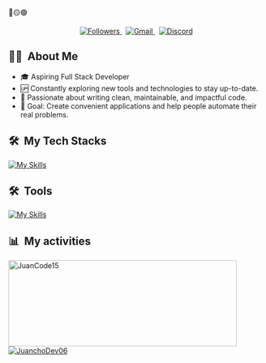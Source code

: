 <div>
🔴🟡🟢
</div>


<p align="center">
 <a href="https://github.com/JuanchoDev06">
      <img src="https://img.shields.io/badge/Followers%20❤️-007bff?style=for-the-badge" alt="Followers" />
    </a>
    &nbsp;
<a href="mailto:jandrescorrea19@gmail.com">
  <img src="https://img.shields.io/badge/Gmail-D14836?style=for-the-badge&logo=gmail&logoColor=white" alt="Gmail" />
</a>
    &nbsp;
<a href="https://discord.com" rel="nofollow">
  <img src="https://camo.githubusercontent.com/62d3d35241760cf174631c4e6b5f4503c0a6b34640fd306e36a829ab5ec47b14/68747470733a2f2f696d672e736869656c64732e696f2f62616467652f446973636f72642d3538363546323f7374796c653d666f722d7468652d6261646765266c6f676f3d646973636f7264266c6f676f436f6c6f723d7768697465" alt="Discord" data-canonical-src="https://img.shields.io/badge/Discord-5865F2?style=for-the-badge&amp;logo=discord&amp;logoColor=white" style="max-width: 100%;">
</a>


</p>

  ## 👨‍💻 &nbsp;About Me
<div>

- 🎓 Aspiring Full Stack Developer  
- 🆙 Constantly exploring new tools and technologies to stay up-to-date.  
- 🍵 Passionate about writing clean, maintainable, and impactful code.  
- 🚀 Goal: Create convenient applications and help people automate their real problems.
  <br>
  

<div>

  ## 🛠 &nbsp;My Tech Stacks

 [![My Skills](https://skillicons.dev/icons?i=java,html,css,spring,js,mysql,angular,ts,aws,py,react,postgres)](https://skillicons.dev)

</div>

## 🛠 &nbsp;Tools

[![My Skills](https://skillicons.dev/icons?i=vscode,idea,git,github,postman,maven,gradle,vite,npm,nodejs)](https://skillicons.dev)

</div>


  ## 📊 &nbsp;My activities

  <a href="https://github.com/JuanchoDev06">
    <img width=450 height=170 align="center" alt="JuanCode15" src="https://github-readme-stats.vercel.app/api?username=JuanchoDev06&theme=midnight-purple&show_icons=false&bg_color=0D1117&hide_border=true&count_private=true" />
  </a>
  <a href="https://github.com/JuanchoDev06">
    <img align="center" alt="JuanchoDev06" src="https://github-readme-stats.vercel.app/api/top-langs/?username=JuanchoDev06&theme=midnight-purple&layout=compact&bg_color=0D1117&hide_border=true&count_private=true" />
  </a>
</div>


 



